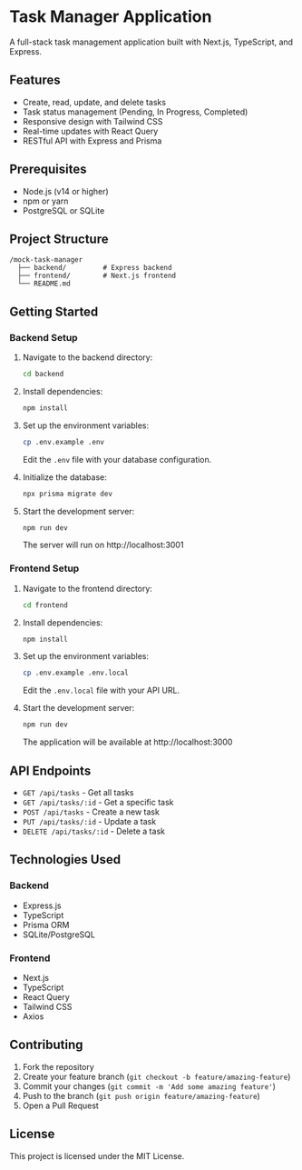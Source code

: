 # Task Manager Application

A full-stack task management application built with Next.js, TypeScript, and Express.

## Features

- Create, read, update, and delete tasks
- Task status management (Pending, In Progress, Completed)
- Responsive design with Tailwind CSS
- Real-time updates with React Query
- RESTful API with Express and Prisma

## Prerequisites

- Node.js (v14 or higher)
- npm or yarn
- PostgreSQL or SQLite

## Project Structure

```
/mock-task-manager
  ├── backend/         # Express backend
  ├── frontend/        # Next.js frontend
  └── README.md
```

## Getting Started

### Backend Setup

1. Navigate to the backend directory:
   ```bash
   cd backend
   ```

2. Install dependencies:
   ```bash
   npm install
   ```

3. Set up the environment variables:
   ```bash
   cp .env.example .env
   ```
   Edit the `.env` file with your database configuration.

4. Initialize the database:
   ```bash
   npx prisma migrate dev
   ```

5. Start the development server:
   ```bash
   npm run dev
   ```
   The server will run on http://localhost:3001

### Frontend Setup

1. Navigate to the frontend directory:
   ```bash
   cd frontend
   ```

2. Install dependencies:
   ```bash
   npm install
   ```

3. Set up the environment variables:
   ```bash
   cp .env.example .env.local
   ```
   Edit the `.env.local` file with your API URL.

4. Start the development server:
   ```bash
   npm run dev
   ```
   The application will be available at http://localhost:3000

## API Endpoints

- `GET /api/tasks` - Get all tasks
- `GET /api/tasks/:id` - Get a specific task
- `POST /api/tasks` - Create a new task
- `PUT /api/tasks/:id` - Update a task
- `DELETE /api/tasks/:id` - Delete a task

## Technologies Used

### Backend
- Express.js
- TypeScript
- Prisma ORM
- SQLite/PostgreSQL

### Frontend
- Next.js
- TypeScript
- React Query
- Tailwind CSS
- Axios

## Contributing

1. Fork the repository
2. Create your feature branch (`git checkout -b feature/amazing-feature`)
3. Commit your changes (`git commit -m 'Add some amazing feature'`)
4. Push to the branch (`git push origin feature/amazing-feature`)
5. Open a Pull Request

## License

This project is licensed under the MIT License. 